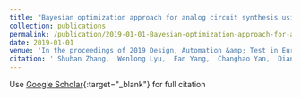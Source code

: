 ```yaml
---
title: "Bayesian optimization approach for analog circuit synthesis using neural network"
collection: publications
permalink: /publication/2019-01-01-Bayesian-optimization-approach-for-analog-circuit-synthesis-using-neural-network
date: 2019-01-01
venue: 'In the proceedings of 2019 Design, Automation &amp; Test in Europe Conference &amp; Exhibition (DATE)'
citation: ' Shuhan Zhang,  Wenlong Lyu,  Fan Yang,  Changhao Yan,  Dian Zhou,  Xuan Zeng, &quot;Bayesian optimization approach for analog circuit synthesis using neural network.&quot; In the proceedings of 2019 Design, Automation &amp; Test in Europe Conference &amp; Exhibition (DATE), 2019.'
---
```

Use [Google Scholar](https://scholar.google.com/scholar?q=Bayesian+optimization+approach+for+analog+circuit+synthesis+using+neural+network){:target="_blank"} for full citation